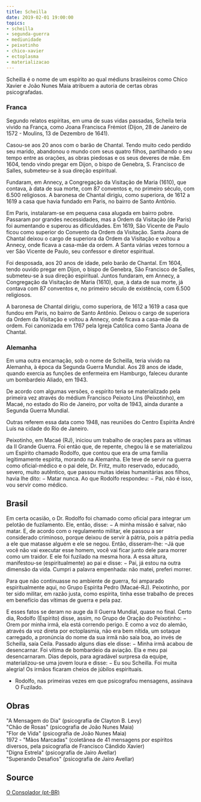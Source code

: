 ```yaml
---
title: Scheilla
date: 2019-02-01 19:00:00
topics: 
- scheilla
- segunda-guerra
- mediunidade
- peixotinho
- chico-xavier
- ectoplasma
- materializacao
---
```


Scheilla é o nome de um espírito ao qual médiuns brasileiros como Chico Xavier e 
João Nunes Maia atribuem a autoria de certas obras psicografadas.

### Franca
Segundo relatos espíritas, em uma de suas vidas passadas, Scheila teria vivido na França, como Joana Francisca Frémiot 
(Dijon, 28 de Janeiro de 1572 - Moulins, 13 de Dezembro de 1641). 

Casou-se aos 20 anos com o barão de Chantal. Tendo muito cedo perdido seu marido, 
abandonou o mundo com seus quatro filhos, partilhando o seu tempo entre as orações, 
as obras piedosas e os seus deveres de mãe. Em 1604, tendo vindo pregar em Dijon, o bispo de 
Genebra, S. Francisco de Salles, submeteu-se à sua direção espiritual. 

Fundaram, em Annecy, a Congregação da Visitação de Maria (1610), que contava, à data de sua morte, com 87 conventos e, no primeiro século, com 6.500 religiosos. A baronesa de Chantal dirigiu, como superiora, de 1612 a 1619 a casa que havia fundado em Paris, no bairro de Santo Antônio.

Em Paris, instalaram-se em pequena casa alugada em bairro pobre. Passaram por grandes necessidades, mas a Ordem da Visitação (de Paris) foi aumentando e superou as dificuldades. Em 1619, São Vicente de Paulo ficou como superior do Convento da Ordem da Visitação. Santa Joana de Chantal deixou o cargo de superiora da Ordem da Visitação e voltou a Annecy, onde ficava a casa-mãe da ordem. A Santa várias vezes tornou a ver São Vicente de Paulo, seu confessor e diretor espiritual.

Foi desposada, aos 20 anos de idade, pelo barão de Chantal. Em 1604, tendo ouvido pregar em Dijon, o bispo de 
Genebra, São Francisco de Salles, submeteu-se à sua direção espiritual. Juntos fundaram, em Annecy, a 
Congregação da Visitação de Maria (1610), que, à data de sua morte, já contava com 87 conventos e, 
no primeiro século de existência, com 6.500 religiosos. 

A baronesa de Chantal dirigiu, como superiora, de 1612 a 1619 a casa que fundou em Paris, no bairro de 
Santo Antônio. Deixou o cargo de superiora da Ordem da Visitação e voltou a Annecy, onde ficava a 
casa-mãe da ordem. Foi canonizada em 1767 pela Igreja Católica como Santa Joana de Chantal.

### Alemanha
Em uma outra encarnação, sob o nome de Scheilla, teria vivido na Alemanha, à época da 
Segunda Guerra Mundial. Aos 28 anos de idade, quando exercia as funções de enfermeira em Hamburgo, 
faleceu durante um bombardeio Aliado, em 1943.

De acordo com algumas versões, o espírito teria se materializado pela primeira vez através do médium 
Francisco Peixoto Lins (Peixotinho), em Macaé, no estado do Rio de Janeiro, por volta de 1943, 
ainda durante a Segunda Guerra Mundial. 

Outras referem essa data como 1948, nas reuniões do Centro Espírita André Luís na cidade do Rio de Janeiro.

Peixotinho, em Macaé (RJ), iniciou um trabalho de orações para as vítimas da II Grande Guerra. 
Foi então que, de repente, chegou lá e se materializou um Espírito chamado Rodolfo, 
que contou que era de uma família legitimamente espírita, morando na Alemanha. 
Ele teve de servir na guerra como oficial-médico e o pai dele, Dr. Fritz, muito reservado, educado, 
severo, muito autêntico, que passou muitas ideias humanitárias aos filhos, havia lhe dito: 
− Matar nunca. Ao que Rodolfo respondeu: − Pai, não é isso, vou servir como médico.

## Brasil
Em certa ocasião, o Dr. Rodolfo foi chamado como oficial para integrar um pelotão de fuzilamento. 
Ele, então, disse: − A minha missão é salvar, não matar. E, de acordo com o regulamento militar, 
ele passou a ser considerado criminoso, porque deixou de servir à pátria, pois a pátria pedia a 
ele que matasse alguém e ele se negou. Então, disseram-lhe: −Já que você não vai executar esse homem, 
você vai ficar junto dele para morrer como um traidor. E ele foi fuzilado na mesma hora. 
A essa altura, manifestou-se (espiritualmente) ao pai e disse: 
− Pai, já estou na outra dimensão da vida. Cumpri a palavra empenhada: não matei, preferi morrer. 

Para que não continuasse no ambiente de guerra, foi amparado espiritualmente aqui, no 
Grupo Espírita Pedro (Macaé-RJ). Peixotinho, por ter sido militar, em razão justa, como espírita, 
tinha esse trabalho de preces em benefício das vítimas de guerra e pela paz.

E esses fatos se deram no auge da II Guerra Mundial, quase no final. Certo dia, Rodolfo (Espírito) disse, assim, no Grupo de Oração do Peixotinho: − Orem por minha irmã, ela está correndo perigo. E como a voz do alemão, através da voz direta por ectoplasmia, não era bem nítida, um sotaque carregado, a pronúncia do nome da sua irmã não saía boa, ao invés de Scheilla, saía Ceila. Passado alguns dias ele disse: − Minha irmã acabou de desencarnar. Foi vítima de bombardeio da aviação. Ela e meu pai desencarnaram. Dias depois, para agradável surpresa da equipe, materializou-se uma jovem loura e disse: − Eu sou Scheilla. Foi muita alegria! Os irmãos ficaram cheios de júbilos espirituais.

* Rodolfo, nas primeiras vezes em que psicografou mensagens, assinava O Fuzilado.

## Obras
"A Mensagem do Dia" (psicografia de Clayton B. Levy)  
"Chão de Rosas" (psicografia de João Nunes Maia)  
"Flor de Vida" (psicografia de João Nunes Maia)  
1972 - "Mãos Marcadas" (coletânea de 41 mensagens por espíritos diversos, pela psicografia de Francisco Cândido Xavier)  
"Digna Estrela" (psicografia de Jairo Avellar)  
"Superando Desafios" (psicografia de Jairo Avellar)  

## Source
[O Consolador (pt-BR)](http://www.oconsolador.com.br/linkfixo/biografias/scheilla.html)


